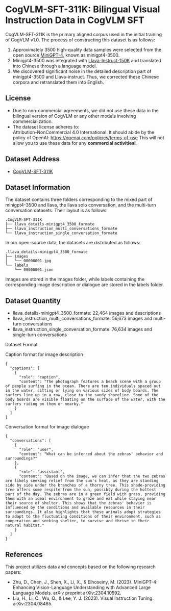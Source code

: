 # CogVLM-SFT-311K: Bilingual Visual Instruction Data in CogVLM SFT

CogVLM-SFT-311K is the primary aligned corpus used in the initial training of CogVLM v1.0. The process of constructing this dataset is as follows:
1. Approximately 3500 high-quality data samples were selected from the open source [MiniGPT-4](https://huggingface.co/datasets/Vision-CAIR/cc_sbu_align), known as minigpt4-3500.
2. Minigpt4-3500 was integrated with [Llava-Instruct-150K](https://huggingface.co/datasets/liuhaotian/LLaVA-Instruct-150K) and translated into Chinese through a language model.
3. We discovered significant noise in the detailed description part of minigpt4-3500 and Llava-instruct. Thus, we corrected these Chinese corpora and retranslated them into English.

## License

+ Due to non-commercial agreements, we did not use these data in the bilingual version of CogVLM or any other models involving commercialization.
+ The dataset license adheres to: <br> Attribution-NonCommercial 4.0 International. It should abide by the policy of OpenAI: https://openai.com/policies/terms-of-use
This will not allow you to use these data for any **commercial activitiesI**.

## Dataset Address

+ [CogVLM-SFT-311K](https://huggingface.co/datasets/THUDM/CogVLM-SFT-311K)

## Dataset Information

The dataset contains three folders corresponding to the mixed part of minigpt4-3500 and llava, the llava solo conversation, and the multi-turn conversation datasets. Their layout is as follows:
```
.CogVLM-SFT-311K
├── llava_details-minigpt4_3500_formate
├── llava_instruction_multi_conversations_formate
└── llava_instruction_single_conversation_formate
```
In our open-source data, the datasets are distributed as follows:
```
.llava_details-minigpt4_3500_formate
├── images
│   └── 00000001.jpg
└── labels
    └── 00000001.json
```
Images are stored in the images folder, while labels containing the corresponding image description or dialogue are stored in the labels folder.

## Dataset Quantity

+ llava_details-minigpt4_3500_formate: 22,464 images and descriptions
+ llava_instruction_multi_conversations_formate: 56,673 images and multi-turn conversations
+ llava_instruction_single_conversation_formate: 76,634 images and single-turn conversations

Dataset Format

Caption format for image description
```
{
  "captions": [
    {
      "role": "caption",
      "content": "The photograph features a beach scene with a group of people surfing in the ocean. There are ten individuals spaced out in the water, sitting or lying on various sizes of body boards. The surfers line up in a row, close to the sandy shoreline. Some of the body boards are visible floating on the surface of the water, with the surfers riding on them or nearby."
    }
  ]
}
```
Conversation format for image dialogue
```
{
  "conversations": [
    {
      "role": "user",
      "content": "What can be inferred about the zebras' behavior and surroundings?"
    },
    {
      "role": "assistant",
      "content": "Based on the image, we can infer that the two zebras are likely seeking relief from the sun's heat, as they are standing side by side under the branches of a thorny tree. This shade-providing tree offers some respite from the sun, possibly during the hottest part of the day. The zebras are in a green field with grass, providing them with an ideal environment to graze and eat while staying near their source of shelter. This shows that the zebras' behavior is influenced by the conditions and available resources in their surroundings. It also highlights that these animals adopt strategies to adapt to the fluctuating conditions of their environment, such as cooperation and seeking shelter, to survive and thrive in their natural habitat."
    }
  ]
}
```

## References
This project utilizes data and concepts based on the following research papers:
- Zhu, D., Chen, J., Shen, X., Li, X., & Elhoseiny, M. (2023). MiniGPT-4: Enhancing Vision-Language Understanding with Advanced Large Language Models. arXiv preprint arXiv:2304.10592.
- Liu, H., Li, C., Wu, Q., & Lee, Y. J. (2023). Visual Instruction Tuning. arXiv:2304.08485. 